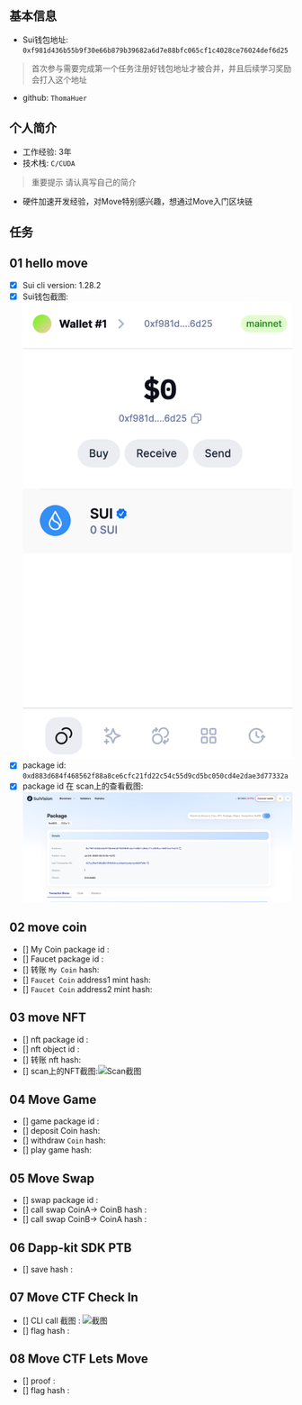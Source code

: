 ## 基本信息
- Sui钱包地址: `0xf981d436b55b9f30e66b879b39682a6d7e88bfc065cf1c4028ce76024def6d25`
> 首次参与需要完成第一个任务注册好钱包地址才被合并，并且后续学习奖励会打入这个地址
- github: `ThomaHuer`

## 个人简介
- 工作经验: 3年
- 技术栈: `C/CUDA`
> 重要提示 请认真写自己的简介
- 硬件加速开发经验，对Move特别感兴趣，想通过Move入门区块链

## 任务

##   01 hello move  
- [x] Sui cli version: 1.28.2
- [x] Sui钱包截图: ![Sui钱包截图](./notes/1.png)
- [x] package id: `0xd883d684f468562f88a8ce6cfc21fd22c54c55d9cd5bc050cd4e2dae3d77332a`
- [x] package id 在 scan上的查看截图:![Scan截图](./notes/2.png)

##   02 move coin
- [] My Coin package id : 
- [] Faucet package id : 
- [] 转账 `My Coin` hash:
- [] `Faucet Coin` address1 mint hash:
- [] `Faucet Coin` address2 mint hash:

##   03 move NFT
- [] nft package id :
- [] nft object id : 
- [] 转账 nft  hash:
- [] scan上的NFT截图:![Scan截图](./images/你的图片地址)

##   04 Move Game
- [] game package id :
- [] deposit Coin hash:
- [] withdraw `Coin` hash:
- [] play game hash:

##   05 Move Swap
- [] swap package id :
- [] call swap CoinA-> CoinB  hash :
- [] call swap CoinB-> CoinA  hash :

##   06 Dapp-kit SDK PTB
- [] save hash :

##   07 Move CTF Check In
- [] CLI call 截图 : ![截图](./images/你的图片地址)
- [] flag hash :

##   08 Move CTF Lets Move
- [] proof : 
- [] flag hash :

